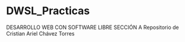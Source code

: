 # DWSL_Practicas
DESARROLLO WEB CON SOFTWARE LIBRE SECCIÓN A
Repositorio de Cristian Ariel Chávez Torres
